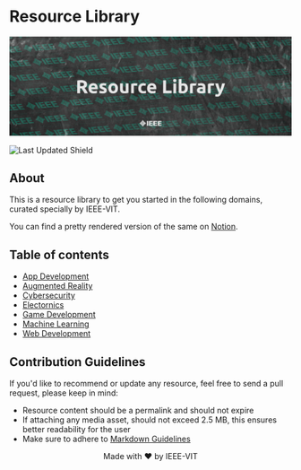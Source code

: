 # Resource Library

![Banner](assets/resource_banner.png)

![Last Updated Shield](https://img.shields.io/github/last-commit/IEEE-VIT/resources?label=Last%20Updated)

## About

This is a resource library to get you started in the following domains, curated specially by IEEE-VIT.

You can find a pretty rendered version of the same on [Notion](https://www.notion.so/Resources-107a73c9ca4842c1876c0b2e996f09c9).

## Table of contents

- [App Development](https://github.com/IEEE-VIT/resources/tree/master/App%20Development)
- [Augmented Reality](https://github.com/IEEE-VIT/resources/tree/master/Augmented%20Reality)
- [Cybersecurity](https://github.com/IEEE-VIT/resources/tree/master/Cybersecurity)
- [Electornics](https://github.com/IEEE-VIT/resources/tree/master/Electronics)
- [Game Development](https://github.com/IEEE-VIT/resources/tree/master/Game%20Development)
- [Machine Learning](https://github.com/IEEE-VIT/resources/tree/master/Machine%20Learning)
- [Web Development](https://github.com/IEEE-VIT/resources/tree/master/Web%20Development)

## Contribution Guidelines

If you'd like to recommend or update any resource, feel free to send a pull request, please keep in mind:

- Resource content should be a permalink and should not expire
- If attaching any media asset, should not exceed 2.5 MB, this ensures better readability for the user
- Make sure to adhere to [Markdown Guidelines](https://google.github.io/styleguide/docguide/style.html)

<p align="center">Made with ❤ by IEEE-VIT</p>